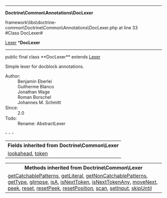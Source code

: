 - - -

**Doctrine\Common\Annotations\DocLexer**
<div class="location">framework\libs\doctrine-common\Doctrine\Common\Annotations\DocLexer.php at line 33</div>
#Class DocLexer#

<a href="https://github.com/JeyDotC/Hirudo-docs/blob/master/doctrine/common/lexer.html">Lexer</a>
    ***DocLexer**


- - -

<p class="signature">public final  class **DocLexer**
extends <a href="https://github.com/JeyDotC/Hirudo-docs/blob/master/doctrine/common/lexer.html">Lexer</a>

</p>

<div class="comment" id="overview_description"><p>Simple lexer for docblock annotations.</p></div>

<dl>
<dt>Author:</dt>
<dd>Benjamin Eberlei <kontakt@beberlei.de></dd>
<dd>Guilherme Blanco <guilhermeblanco@hotmail.com></dd>
<dd>Jonathan Wage <jonwage@gmail.com></dd>
<dd>Roman Borschel <roman@code-factory.org></dd>
<dd>Johannes M. Schmitt <schmittjoh@gmail.com></dd>
<dt>Since:</dt>
<dd>2.0</dd>
<dt>Todo:</dt>
<dd>Rename: AbstractLexer</dd>
</dl>
- - -

<table class="inherit">
<tr><th colspan="2">Fields inherited from Doctrine\Common\Lexer</th></tr>
<tr><td><a href="https://github.com/JeyDotC/Hirudo-docs/blob/master/doctrine/common/lexer.html#lookahead">lookahead</a>, <a href="https://github.com/JeyDotC/Hirudo-docs/blob/master/doctrine/common/lexer.html#token">token</a></td></tr></table>

<table class="inherit">
<tr><th colspan="2">Methods inherited from Doctrine\Common\Lexer</th></tr>
<tr><td><a href="https://github.com/JeyDotC/Hirudo-docs/blob/master/doctrine/common/lexer.html#getCatchablePatterns()">getCatchablePatterns</a>, <a href="https://github.com/JeyDotC/Hirudo-docs/blob/master/doctrine/common/lexer.html#getLiteral()">getLiteral</a>, <a href="https://github.com/JeyDotC/Hirudo-docs/blob/master/doctrine/common/lexer.html#getNonCatchablePatterns()">getNonCatchablePatterns</a>, <a href="https://github.com/JeyDotC/Hirudo-docs/blob/master/doctrine/common/lexer.html#getType()">getType</a>, <a href="https://github.com/JeyDotC/Hirudo-docs/blob/master/doctrine/common/lexer.html#glimpse()">glimpse</a>, <a href="https://github.com/JeyDotC/Hirudo-docs/blob/master/doctrine/common/lexer.html#isA()">isA</a>, <a href="https://github.com/JeyDotC/Hirudo-docs/blob/master/doctrine/common/lexer.html#isNextToken()">isNextToken</a>, <a href="https://github.com/JeyDotC/Hirudo-docs/blob/master/doctrine/common/lexer.html#isNextTokenAny()">isNextTokenAny</a>, <a href="https://github.com/JeyDotC/Hirudo-docs/blob/master/doctrine/common/lexer.html#moveNext()">moveNext</a>, <a href="https://github.com/JeyDotC/Hirudo-docs/blob/master/doctrine/common/lexer.html#peek()">peek</a>, <a href="https://github.com/JeyDotC/Hirudo-docs/blob/master/doctrine/common/lexer.html#reset()">reset</a>, <a href="https://github.com/JeyDotC/Hirudo-docs/blob/master/doctrine/common/lexer.html#resetPeek()">resetPeek</a>, <a href="https://github.com/JeyDotC/Hirudo-docs/blob/master/doctrine/common/lexer.html#resetPosition()">resetPosition</a>, <a href="https://github.com/JeyDotC/Hirudo-docs/blob/master/doctrine/common/lexer.html#scan()">scan</a>, <a href="https://github.com/JeyDotC/Hirudo-docs/blob/master/doctrine/common/lexer.html#setInput()">setInput</a>, <a href="https://github.com/JeyDotC/Hirudo-docs/blob/master/doctrine/common/lexer.html#skipUntil()">skipUntil</a></td></tr></table>

